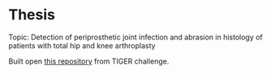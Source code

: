 # Thesis

Topic: Detection of periprosthetic joint infection and abrasion in histology of patients with total hip and knee arthroplasty

Built open [this repository](https://github.com/adamshephard/TIAger) from TIGER challenge.



